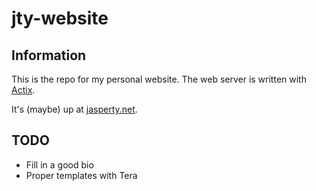 # jty-website

## Information

This is the repo for my personal website. The web server is written with [Actix](https://actix.rs/).

It's (maybe) up at [jasperty.net](https://jasperty.net).

## TODO

- Fill in a good bio
- Proper templates with Tera
